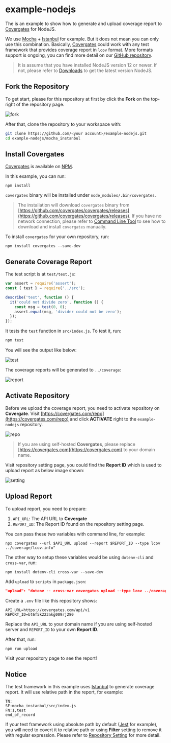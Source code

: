 # example-nodejs
The is an example to show how to generate and upload coverage report to
[Covergates](https://covergates.com/) for NodeJS.

We use [Mocha](https://mochajs.org/) + [Istanbul](https://istanbul.js.org/) for example.
But it does not mean you can only use this combination.
Basically, [Covergates](https://covergates.com/) could work with any test framework that provides coverage report in `lcov` format.
More formats support is ongoing, you can find more detail on our [GitHub repository](https://github.com/covergates/covergates).

> It is assume that you have installed NodeJS version 12 or newer. If not, please refer to [Downloads](https://nodejs.org/en/download/) to get the latest version NodeJS.


## Fork the Repository

To get start, please for this repository at first by click the **Fork** on the top-right of the repository page.

![fork](https://raw.githubusercontent.com/covergates/example-nodejs/master/assets/fork.png)

After that, clone the repository to your workspace with:

```sh
git clone https://github.com/<your account>/example-nodejs.git
cd example-nodejs/mocha_instanbul
```

## Install Covergates

[Covergates](https://covergates.com/) is available on [NPM](https://www.npmjs.com/package/covergates).

In this example, you can run:

```
npm install
```

`covergates` binary will be installed under `node_modules/.bin/covergates`.

> The installation will download `covergates` binary from [https://github.com/covergates/covergates/releases](https://github.com/covergates/covergates/releases). If you have no network connection, please refer to [Command Line Tool](https://docs.covergates.com/start/cli/) to see how to download and install `covergates` manually.

To install `covergates` for your own repository, run:

```
npm install covergates --save-dev
```

## Generate Coverage Report

The test script is at `test/test.js`:

```js
var assert = require('assert');
const { test } = require('../src');

describe('test', function () {
  it('could not divide zero', function () {
    const msg = test(0, 0);
    assert.equal(msg, 'divider could not be zero');
  });
});
```

It tests the `test` function in `src/index.js`.
To test it, run:

```sh
npm test
```

You will see the output like below:

![test](https://raw.githubusercontent.com/covergates/example-nodejs/master/assets/test.png)

The coverage reports will be generated to `../coverage`:

![report](https://raw.githubusercontent.com/covergates/example-nodejs/master/assets/report.png)

## Activate Repository

Before we upload the coverage report, you need to activate repository on **Covergate**.
Visit [https://covergates.com/repo](https://covergates.com/repo) and click **ACTIVATE** right to the `example-nodejs` repository.

![repo](https://raw.githubusercontent.com/covergates/example-nodejs/master/assets/repo.png)

> If you are using self-hosted **Covergates**, please replace [https://covergates.com](https://covergates.com) to your domain name.

Visit repository setting page, you could find the **Report ID** which is used to upload report as below image shown:

![setting](https://raw.githubusercontent.com/covergates/example-nodejs/master/assets/setting.png)

## Upload Report

To upload report, you need to prepare:

1. `API_URL`: The API URL to **Covergate**
2. `REPORT_ID`: The Report ID found on the repository setting page.

You can pass these two variables with command line, for example:

```
npx covergates --url $API_URL upload --report $REPORT_ID --type lcov ../coverage/lcov.info"
```

The other way to setup these variables would be using `dotenv-cli` and `cross-var`, run:

```
npm install dotenv-cli cross-var --save-dev
```

Add `upload` to `scripts` in `package.json`:

```json
"upload": "dotenv -- cross-var covergates upload --type lcov ../coverage/lcov.info"
```

Create a `.env` file like this repository shows:

```
API_URL=https://covergates.com/api/v1
REPORT_ID=bt6f5k223akg009rj280
```

Replace the `API_URL` to your domain name if you are using self-hosted server and `REPORT_ID` to your own **Report ID**.

After that, run:

```sh
npm run upload
```

Visit your repository page to see the report!

## Notice

The test framework in this example uses [Istanbul](https://istanbul.js.org/) to generate coverage report.
It will use relative path in the report, for example:

```
TN:
SF:mocha_instanbul/src/index.js
FN:1,test
end_of_record
```

If your test framework using absolute path by default ([Jest](https://jestjs.io/en/) for example),
you will need to covert it to relative path or using **Filter** setting to remove it with regular expression.
Please refer to [Repository Setting](https://docs.covergates.com/start/setting/) for more detail.
